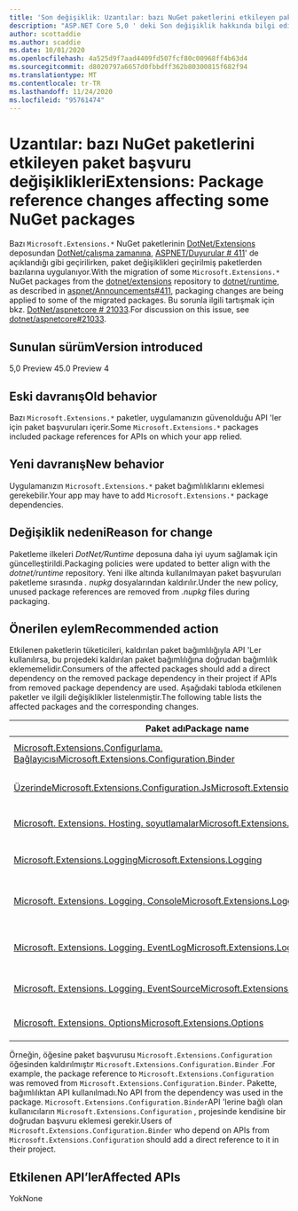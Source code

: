 ```yaml
---
title: 'Son değişiklik: Uzantılar: bazı NuGet paketlerini etkileyen paket başvuru değişiklikleri'
description: "ASP.NET Core 5,0 ' deki Son değişiklik hakkında bilgi edinin: bazı NuGet paketlerini etkileyen paket başvuru değişiklikleri"
author: scottaddie
ms.author: scaddie
ms.date: 10/01/2020
ms.openlocfilehash: 4a525d9f7aad4409fd507fcf80c00968ff4b63d4
ms.sourcegitcommit: d8020797a6657d0fbbdff362b80300815f682f94
ms.translationtype: MT
ms.contentlocale: tr-TR
ms.lasthandoff: 11/24/2020
ms.locfileid: "95761474"
---
```

# <a name="extensions-package-reference-changes-affecting-some-nuget-packages"></a><span data-ttu-id="46945-103">Uzantılar: bazı NuGet paketlerini etkileyen paket başvuru değişiklikleri</span><span class="sxs-lookup"><span data-stu-id="46945-103">Extensions: Package reference changes affecting some NuGet packages</span></span>

<span data-ttu-id="46945-104">Bazı `Microsoft.Extensions.*` NuGet paketlerinin [DotNet/Extensions](https://github.com/dotnet/extensions) deposundan [DotNet/çalışma zamanına](https://github.com/dotnet/runtime), [ASPNET/Duyurular # 411](https://github.com/aspnet/Announcements/issues/411)' de açıklandığı gibi geçirilirken, paket değişiklikleri geçirilmiş paketlerden bazılarına uygulanıyor.</span><span class="sxs-lookup"><span data-stu-id="46945-104">With the migration of some `Microsoft.Extensions.*` NuGet packages from the [dotnet/extensions](https://github.com/dotnet/extensions) repository to [dotnet/runtime](https://github.com/dotnet/runtime), as described in [aspnet/Announcements#411](https://github.com/aspnet/Announcements/issues/411), packaging changes are being applied to some of the migrated packages.</span></span> <span data-ttu-id="46945-105">Bu sorunla ilgili tartışmak için bkz. [DotNet/aspnetcore # 21033](https://github.com/dotnet/aspnetcore/issues/21033).</span><span class="sxs-lookup"><span data-stu-id="46945-105">For discussion on this issue, see [dotnet/aspnetcore#21033](https://github.com/dotnet/aspnetcore/issues/21033).</span></span>

## <a name="version-introduced"></a><span data-ttu-id="46945-106">Sunulan sürüm</span><span class="sxs-lookup"><span data-stu-id="46945-106">Version introduced</span></span>

<span data-ttu-id="46945-107">5,0 Preview 4</span><span class="sxs-lookup"><span data-stu-id="46945-107">5.0 Preview 4</span></span>

## <a name="old-behavior"></a><span data-ttu-id="46945-108">Eski davranış</span><span class="sxs-lookup"><span data-stu-id="46945-108">Old behavior</span></span>

<span data-ttu-id="46945-109">Bazı `Microsoft.Extensions.*` paketler, uygulamanızın güvenolduğu API 'ler için paket başvuruları içerir.</span><span class="sxs-lookup"><span data-stu-id="46945-109">Some `Microsoft.Extensions.*` packages included package references for APIs on which your app relied.</span></span>

## <a name="new-behavior"></a><span data-ttu-id="46945-110">Yeni davranış</span><span class="sxs-lookup"><span data-stu-id="46945-110">New behavior</span></span>

<span data-ttu-id="46945-111">Uygulamanızın `Microsoft.Extensions.*` paket bağımlılıklarını eklemesi gerekebilir.</span><span class="sxs-lookup"><span data-stu-id="46945-111">Your app may have to add `Microsoft.Extensions.*` package dependencies.</span></span>

## <a name="reason-for-change"></a><span data-ttu-id="46945-112">Değişiklik nedeni</span><span class="sxs-lookup"><span data-stu-id="46945-112">Reason for change</span></span>

<span data-ttu-id="46945-113">Paketleme ilkeleri *DotNet/Runtime* deposuna daha iyi uyum sağlamak için güncelleştirildi.</span><span class="sxs-lookup"><span data-stu-id="46945-113">Packaging policies were updated to better align with the *dotnet/runtime* repository.</span></span> <span data-ttu-id="46945-114">Yeni ilke altında kullanılmayan paket başvuruları paketleme sırasında *. nupkg* dosyalarından kaldırılır.</span><span class="sxs-lookup"><span data-stu-id="46945-114">Under the new policy, unused package references are removed from *.nupkg* files during packaging.</span></span>

## <a name="recommended-action"></a><span data-ttu-id="46945-115">Önerilen eylem</span><span class="sxs-lookup"><span data-stu-id="46945-115">Recommended action</span></span>

<span data-ttu-id="46945-116">Etkilenen paketlerin tüketicileri, kaldırılan paket bağımlılığıyla API 'Ler kullanılırsa, bu projedeki kaldırılan paket bağımlılığına doğrudan bağımlılık eklememelidir.</span><span class="sxs-lookup"><span data-stu-id="46945-116">Consumers of the affected packages should add a direct dependency on the removed package dependency in their project if APIs from removed package dependency are used.</span></span> <span data-ttu-id="46945-117">Aşağıdaki tabloda etkilenen paketler ve ilgili değişiklikler listelenmiştir.</span><span class="sxs-lookup"><span data-stu-id="46945-117">The following table lists the affected packages and the corresponding changes.</span></span>

|<span data-ttu-id="46945-118">Paket adı</span><span class="sxs-lookup"><span data-stu-id="46945-118">Package name</span></span>|<span data-ttu-id="46945-119">Açıklamayı Değiştir</span><span class="sxs-lookup"><span data-stu-id="46945-119">Change description</span></span>|
|------------|------------------|
|[<span data-ttu-id="46945-120">Microsoft.Extensions.Configurlama. Bağlayıcısı</span><span class="sxs-lookup"><span data-stu-id="46945-120">Microsoft.Extensions.Configuration.Binder</span></span>](https://nuget.org/packages/Microsoft.Extensions.Configuration.Binder)|<span data-ttu-id="46945-121">Başvurusu kaldırıldı `Microsoft.Extensions.Configuration`</span><span class="sxs-lookup"><span data-stu-id="46945-121">Removed reference to `Microsoft.Extensions.Configuration`</span></span>|
|[<span data-ttu-id="46945-122"> ÜzerindeMicrosoft.Extensions.Configuration.Js</span><span class="sxs-lookup"><span data-stu-id="46945-122">Microsoft.Extensions.Configuration.Json</span></span>](https://nuget.org/packages/Microsoft.Extensions.Configuration.Json)    |<span data-ttu-id="46945-123">Başvurusu kaldırıldı `System.Threading.Tasks.Extensions`</span><span class="sxs-lookup"><span data-stu-id="46945-123">Removed reference to `System.Threading.Tasks.Extensions`</span></span>|
|[<span data-ttu-id="46945-124">Microsoft. Extensions. Hosting. soyutlamalar</span><span class="sxs-lookup"><span data-stu-id="46945-124">Microsoft.Extensions.Hosting.Abstractions</span></span>](https://nuget.org/packages/Microsoft.Extensions.Hosting.Abstractions)|<span data-ttu-id="46945-125">Başvurusu kaldırıldı `Microsoft.Extensions.Logging.Abstractions`</span><span class="sxs-lookup"><span data-stu-id="46945-125">Removed reference to `Microsoft.Extensions.Logging.Abstractions`</span></span>|
|[<span data-ttu-id="46945-126">Microsoft.Extensions.Logging</span><span class="sxs-lookup"><span data-stu-id="46945-126">Microsoft.Extensions.Logging</span></span>](https://nuget.org/packages/Microsoft.Extensions.Logging)                          |<span data-ttu-id="46945-127">Başvurusu kaldırıldı `Microsoft.Extensions.Configuration.Binder`</span><span class="sxs-lookup"><span data-stu-id="46945-127">Removed reference to `Microsoft.Extensions.Configuration.Binder`</span></span>|
|[<span data-ttu-id="46945-128">Microsoft. Extensions. Logging. Console</span><span class="sxs-lookup"><span data-stu-id="46945-128">Microsoft.Extensions.Logging.Console</span></span>](https://nuget.org/packages/Microsoft.Extensions.Logging.Console)          |<span data-ttu-id="46945-129">Başvurusu kaldırıldı `Microsoft.Extensions.Configuration.Abstractions`</span><span class="sxs-lookup"><span data-stu-id="46945-129">Removed reference to `Microsoft.Extensions.Configuration.Abstractions`</span></span>|
|[<span data-ttu-id="46945-130">Microsoft. Extensions. Logging. EventLog</span><span class="sxs-lookup"><span data-stu-id="46945-130">Microsoft.Extensions.Logging.EventLog</span></span>](https://nuget.org/packages/Microsoft.Extensions.Logging.EventLog)        |<span data-ttu-id="46945-131">`System.Diagnostics.EventLog`.NET Framework 4.6.1 hedef Framework bilinen adı için başvuru kaldırıldı</span><span class="sxs-lookup"><span data-stu-id="46945-131">Removed reference to `System.Diagnostics.EventLog` for the .NET Framework 4.6.1 target framework moniker</span></span>|
|[<span data-ttu-id="46945-132">Microsoft. Extensions. Logging. EventSource</span><span class="sxs-lookup"><span data-stu-id="46945-132">Microsoft.Extensions.Logging.EventSource</span></span>](https://nuget.org/packages/Microsoft.Extensions.Logging.EventSource)  |<span data-ttu-id="46945-133">Başvurusu kaldırıldı `System.Threading.Tasks.Extensions`</span><span class="sxs-lookup"><span data-stu-id="46945-133">Removed reference to `System.Threading.Tasks.Extensions`</span></span>|
|[<span data-ttu-id="46945-134">Microsoft. Extensions. Options</span><span class="sxs-lookup"><span data-stu-id="46945-134">Microsoft.Extensions.Options</span></span>](https://nuget.org/packages/Microsoft.Extensions.Options)                          |<span data-ttu-id="46945-135">Başvurusu kaldırıldı `System.ComponentModel.Annotations`</span><span class="sxs-lookup"><span data-stu-id="46945-135">Removed reference to `System.ComponentModel.Annotations`</span></span>|

<span data-ttu-id="46945-136">Örneğin, öğesine paket başvurusu `Microsoft.Extensions.Configuration` öğesinden kaldırılmıştır `Microsoft.Extensions.Configuration.Binder` .</span><span class="sxs-lookup"><span data-stu-id="46945-136">For example, the package reference to `Microsoft.Extensions.Configuration` was removed from `Microsoft.Extensions.Configuration.Binder`.</span></span> <span data-ttu-id="46945-137">Pakette, bağımlılıktan API kullanılmadı.</span><span class="sxs-lookup"><span data-stu-id="46945-137">No API from the dependency was used in the package.</span></span> <span data-ttu-id="46945-138">`Microsoft.Extensions.Configuration.Binder`API 'lerine bağlı olan kullanıcıların `Microsoft.Extensions.Configuration` , projesinde kendisine bir doğrudan başvuru eklemesi gerekir.</span><span class="sxs-lookup"><span data-stu-id="46945-138">Users of `Microsoft.Extensions.Configuration.Binder` who depend on APIs from `Microsoft.Extensions.Configuration` should add a direct reference to it in their project.</span></span>

## <a name="affected-apis"></a><span data-ttu-id="46945-139">Etkilenen API’ler</span><span class="sxs-lookup"><span data-stu-id="46945-139">Affected APIs</span></span>

<span data-ttu-id="46945-140">Yok</span><span class="sxs-lookup"><span data-stu-id="46945-140">None</span></span>

<!--

### Category

ASP.NET Core

### Affected APIs

Not detectable via API analysis

-->
